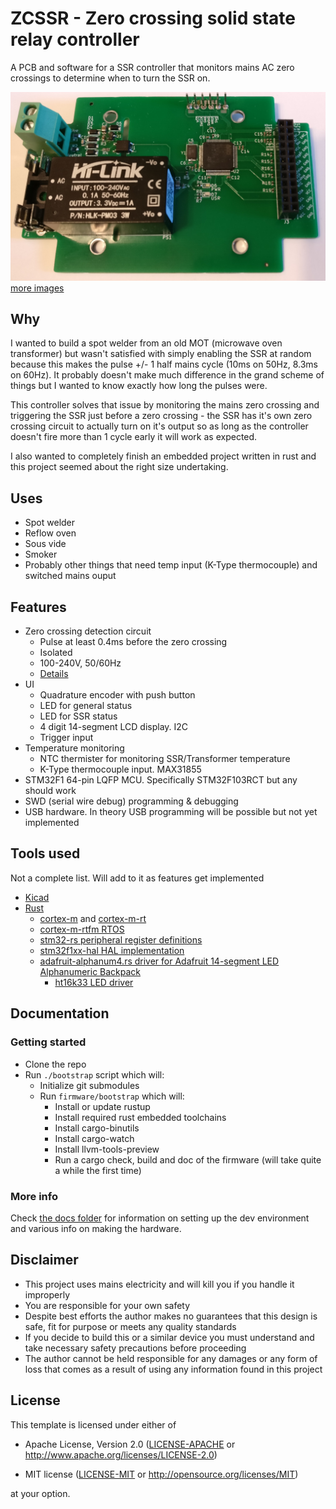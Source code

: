# ZCSSR - Zero crossing solid state relay controller

A PCB and software for a SSR controller that monitors mains AC zero crossings to determine when to turn the SSR on.

![Image of v0.1 fully assembled](docs/img/smd_0.1_complete.jpg)
[more images](docs/img)

## Why

I wanted to build a spot welder from an old MOT (microwave oven transformer) but wasn't satisfied with simply enabling the SSR at random because this makes the pulse +/- 1 half mains cycle (10ms on 50Hz, 8.3ms on 60Hz). It probably doesn't make much difference in the grand scheme of things but I wanted to know exactly how long the pulses were. 

This controller solves that issue by monitoring the mains zero crossing and triggering the SSR just before a zero crossing - the SSR has it's own zero crossing circuit to actually turn on it's output so as long as the controller doesn't fire more than 1 cycle early it will work as expected.

I also wanted to completely finish an embedded project written in rust and this project seemed about the right size undertaking.

## Uses

* Spot welder
* Reflow oven
* Sous vide
* Smoker
* Probably other things that need temp input (K-Type thermocouple) and switched mains ouput

## Features

* Zero crossing detection circuit
  * Pulse at least 0.4ms before the zero crossing
  * Isolated
  * 100-240V, 50/60Hz
  * [Details](docs/SimpleIsolatedZeroCrossDetector.pdf)
* UI
  * Quadrature encoder with push button 
  * LED for general status
  * LED for SSR status
  * 4 digit 14-segment LCD display. I2C
  * Trigger input 
* Temperature monitoring
  * NTC thermister for monitoring SSR/Transformer temperature
  * K-Type thermocouple input. MAX31855
* STM32F1 64-pin LQFP MCU. Specifically STM32F103RCT but any should work
* SWD (serial wire debug) programming & debugging
* USB hardware. In theory USB programming will be possible but not yet implemented

## Tools used

Not a complete list. Will add to it as features get implemented

* [Kicad](http://www.kicad-pcb.org/)
* [Rust](http://www.rust-lang.org/)
  * [cortex-m](http://github.com/rust-embedded/cortex-m) and [cortex-m-rt](http://github.com/rust-embedded/cortex-m-rt)
  * [cortex-m-rtfm RTOS](http://github.com/rtfm-rs/cortex-m-rtfm)
  * [stm32-rs peripheral register definitions](http://github.com/stm32-rs/stm32-rs)
  * [stm32f1xx-hal HAL implementation](http://github.com/stm32-rs/stm32f1xx-hal)
  * [adafruit-alphanum4.rs driver for Adafruit 14-segment LED Alphanumeric Backpack](http://github.com/cs2dsb/adafruit-alphanum4.rs)
    * [ht16k33 LED driver](http://github.com/jasonpeacock/ht16k33)

## Documentation

### Getting started

* Clone the repo
* Run `./bootstrap` script which will:
  * Initialize git submodules
  * Run `firmware/bootstrap` which will:
    * Install or update rustup
    * Install required rust embedded toolchains
    * Install cargo-binutils
    * Install cargo-watch
    * Install llvm-tools-preview
    * Run a cargo check, build and doc of the firmware (will take quite a while the first time)

### More info

Check [the docs folder](docs) for information on setting up the dev environment and various info on making the hardware.

## Disclaimer

* This project uses mains electricity and will kill you if you handle it improperly
* You are responsible for your own safety
* Despite best efforts the author makes no guarantees that this design is safe, fit for purpose or meets any quality standards
* If you decide to build this or a similar device you must understand and take necessary safety precautions before proceeding
* The author cannot be held responsible for any damages or any form of loss that comes as a result of using any information found in this project

## License

This template is licensed under either of

- Apache License, Version 2.0 ([LICENSE-APACHE](LICENSE-APACHE) or
  http://www.apache.org/licenses/LICENSE-2.0)

- MIT license ([LICENSE-MIT](LICENSE-MIT) or http://opensource.org/licenses/MIT)

at your option.